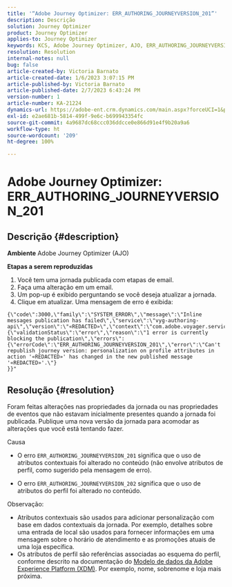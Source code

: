 ```yaml
---
title: '“Adobe Journey Optimizer: ERR_AUTHORING_JOURNEYVERSION_201”'
description: Descrição
solution: Journey Optimizer
product: Journey Optimizer
applies-to: Journey Optimizer
keywords: KCS, Adobe Journey Optimizer, AJO, ERR_AUTHORING_JOURNEYVERSION_201, jornada não publicada
resolution: Resolution
internal-notes: null
bug: false
article-created-by: Victoria Barnato
article-created-date: 1/6/2023 3:07:15 PM
article-published-by: Victoria Barnato
article-published-date: 2/7/2023 6:43:24 PM
version-number: 1
article-number: KA-21224
dynamics-url: https://adobe-ent.crm.dynamics.com/main.aspx?forceUCI=1&pagetype=entityrecord&etn=knowledgearticle&id=da5d0dcb-d38d-ed11-81ac-6045bd006239
exl-id: e2ae681b-5814-499f-9e6c-b699943354fc
source-git-commit: 4a9687dc68ccc036ddcce0e866d91e4f9b20a9a6
workflow-type: ht
source-wordcount: '209'
ht-degree: 100%

---
```


# Adobe Journey Optimizer: ERR_AUTHORING_JOURNEYVERSION_201

## Descrição {#description}

<b>Ambiente</b>
Adobe Journey Optimizer (AJO)


<b>Etapas a serem reproduzidas</b>
1. Você tem uma jornada publicada com etapas de email.
2. Faça uma alteração em um email.
3. Um pop-up é exibido perguntando se você deseja atualizar a jornada.
4. Clique em atualizar. Uma mensagem de erro é exibida:



```
{\"code\":3000,\"family\":\"SYSTEM_ERROR\",\"message\":\"Inline messages publication has failed\",\"service\":\"vyg-authoring-api\",\"version\":\"«REDACTED»\",\"context\":\"com.adobe.voyager.service.authoring.restapis.v1_0.JourneyVersionsService:1864\",\"uid\":\"«REDACTED»\",\"extraInfo\":{\"validationStatus\":\"error\",\"reason\":\"1 error is currently blocking the publication\",\"errors\":
{\"errorCode\":\"ERR_AUTHORING_JOURNEYVERSION_201\",\"error\":\"Can't republish journey version: personalization on profile attributes in action '«REDACTED»' has changed in the new published message '«REDACTED»'.\"}
}}"
```



## Resolução {#resolution}


Foram feitas alterações nas propriedades da jornada ou nas propriedades de eventos que não estavam inicialmente presentes quando a jornada foi publicada. Publique uma nova versão da jornada para acomodar as alterações que você está tentando fazer.


Causa
- O erro `ERR_AUTHORING_JOURNEYVERSION_201` significa que o uso de atributos contextuais foi alterado no conteúdo (não envolve atributos de perfil, como sugerido pela mensagem de erro).


- O erro `ERR_AUTHORING_JOURNEYVERSION_202` significa que o uso de atributos do perfil foi alterado no conteúdo.


Observação:

- Atributos contextuais são usados para adicionar personalização com base em dados contextuais da jornada. Por exemplo, detalhes sobre uma entrada de local são usados para fornecer informações em uma mensagem sobre o horário de atendimento e as promoções atuais de uma loja específica.
- Os atributos de perfil são referências associadas ao esquema do perfil, conforme descrito na documentação do [Modelo de dados da Adobe Experience Platform (XDM)](https://experienceleague.adobe.com/docs/experience-platform/xdm/home.html?lang=pt-BR). Por exemplo, nome, sobrenome e loja mais próxima.
